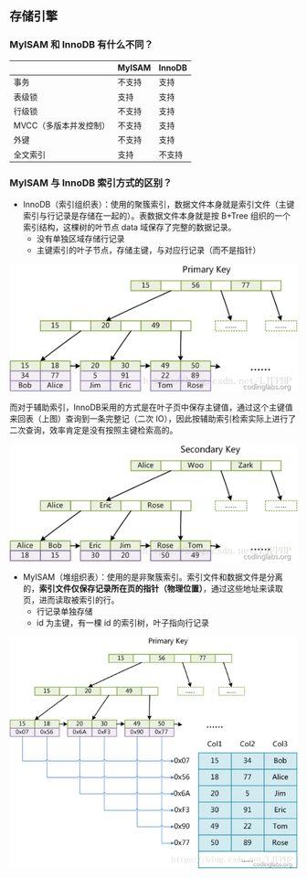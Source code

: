 ## 存储引擎

### MyISAM 和 InnoDB 有什么不同？

| | MyISAM | InnoDB |
| ---- | ---- | ---- |
| 事务 | 不支持 | 支持 |
| 表级锁 | 支持 | 支持 |
| 行级锁 | 不支持 | 支持 |
| MVCC（多版本并发控制） | 不支持 | 支持 |
| 外键 | 不支持 | 支持 |
| 全文索引 | 支持 | 不支持 |

### MyISAM 与 InnoDB 索引方式的区别？

- InnoDB（索引组织表）：使用的聚簇索引，数据文件本身就是索引文件（主键索引与行记录是存储在一起的）。表数据文件本身就是按 B+Tree 组织的一个索引结构，这棵树的叶节点 data 域保存了完整的数据记录。
    - 没有单独区域存储行记录
    - 主键索引的叶子节点，存储主键，与对应行记录（而不是指针）

![InnoDB 聚集索引（主键索引）](/img/database/mysql/innodb-primary-key.png)

而对于辅助索引，InnoDB采用的方式是在叶子页中保存主键值，通过这个主键值来回表（上图）查询到一条完整记（二次 IO），因此按辅助索引检索实际上进行了二次查询，效率肯定是没有按照主键检索高的。

![InnoDB 辅助索引](/img/database/mysql/innodb-secondary-key.png)

- MyISAM（堆组织表）：使用的是非聚簇索引。索引文件和数据文件是分离的，**索引文件仅保存记录所在页的指针（物理位置）**，通过这些地址来读取页，进而读取被索引的行。
    - 行记录单独存储
    - id 为主键，有一棵 id 的索引树，叶子指向行记录
    
![MyISAM 主键索引](/img/database/mysql/myisam-primary-key.png)

